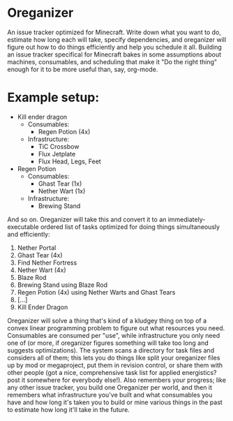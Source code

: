# Oreganizer

An issue tracker optimized for Minecraft. Write down what you want to do, estimate how long each will take, specify dependencies, and oreganizer will figure out how to do things efficiently and help you schedule it all. Building an issue tracker specifical for Minecraft bakes in some assumptions about machines, consumables, and scheduling that make it "Do the right thing" enough for it to be more useful than, say, org-mode.

# Example setup:

* Kill ender dragon
  * Consumables:
    * Regen Potion (4x)
  * Infrastructure:
    * TiC Crossbow
    * Flux Jetplate
    * Flux Head, Legs, Feet
* Regen Potion
  * Consumables:
    * Ghast Tear (1x)
    * Nether Wart (1x)
  * Infrastructure:
    * Brewing Stand

And so on. Oreganizer will take this and convert it to an immediately-executable ordered list of tasks optimized for doing things simultaneously and efficiently:

1. Nether Portal
2. Ghast Tear (4x)
3. Find Nether Fortress
4. Nether Wart (4x)
5. Blaze Rod
6. Brewing Stand using Blaze Rod
7. Regen Potion (4x) using Nether Warts and Ghast Tears
8. [...]
9. Kill Ender Dragon

Oreganizer will solve a thing that's kind of a kludgey thing on top of a convex linear programming problem to figure out what resources you need. Consumables are consumed per "use", while infrastructure you only need one of (or more, if oreganizer figures something will take too long and suggests optimizations). The system scans a directory for task files and considers all of them; this lets you do things like split your oreganizer files up by mod or megaproject, put them in revision control, or share them with other people (got a nice, comprehensive task list for applied energistics? post it somewhere for everybody else!). Also remembers your progress; like any other issue tracker, you build one Oreganizer per world, and then it remembers what infrastructure you've built and what consumables you have and how long it's taken you to build or mine various things in the past to estimate how long it'll take in the future.

